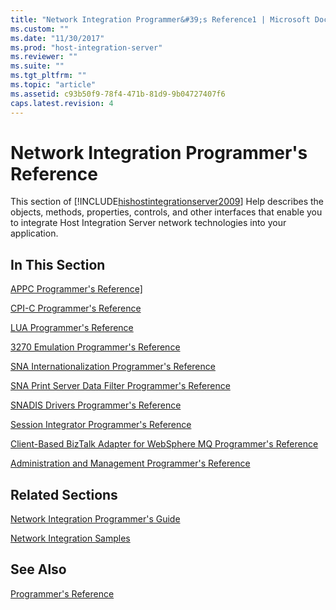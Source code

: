 ```yaml
---
title: "Network Integration Programmer&#39;s Reference1 | Microsoft Docs"
ms.custom: ""
ms.date: "11/30/2017"
ms.prod: "host-integration-server"
ms.reviewer: ""
ms.suite: ""
ms.tgt_pltfrm: ""
ms.topic: "article"
ms.assetid: c93b50f9-78f4-471b-81d9-9b04727407f6
caps.latest.revision: 4
---
```

# Network Integration Programmer&#39;s Reference
This section of [!INCLUDE[hishostintegrationserver2009](../includes/hishostintegrationserver2009-md.md)] Help describes the objects, methods, properties, controls, and other interfaces that enable you to integrate Host Integration Server network technologies into your application.  
  
## In This Section  
 [APPC Programmer's Reference\]](../core/appc-programmer-s-reference]2.md)  
  
 [CPI-C Programmer's Reference](../core/cpi-c-programmer-s-reference2.md)  
  
 [LUA Programmer's Reference](../core/lua-programmer-s-reference1.md)  
  
 [3270 Emulation Programmer's Reference](../core/3270-emulation-programmer-s-reference1.md)  
  
 [SNA Internationalization Programmer's Reference](../core/sna-internationalization-programmer-s-reference1.md)  
  
 [SNA Print Server Data Filter Programmer's Reference](../core/sna-print-server-data-filter-programmer-s-reference2.md)  
  
 [SNADIS Drivers Programmer's Reference](../core/snadis-drivers-programmer-s-reference1.md)  
  
 [Session Integrator Programmer's Reference](../core/session-integrator-programmer-s-reference1.md)  
  
 [Client-Based BizTalk Adapter for WebSphere MQ Programmer's Reference](../core/client-based-biztalk-adapter-for-websphere-mq-programmer-s-reference1.md)  
  
 [Administration and Management Programmer's Reference](../core/administration-and-management-programmer-s-reference1.md)  
  
## Related Sections  
 [Network Integration Programmer's Guide](../core/network-integration-programmer-s-guide1.md)  
  
 [Network Integration Samples](../core/network-integration-samples.md)  
  
## See Also  
 [Programmer's Reference](../core/programmer-s-reference1.md)